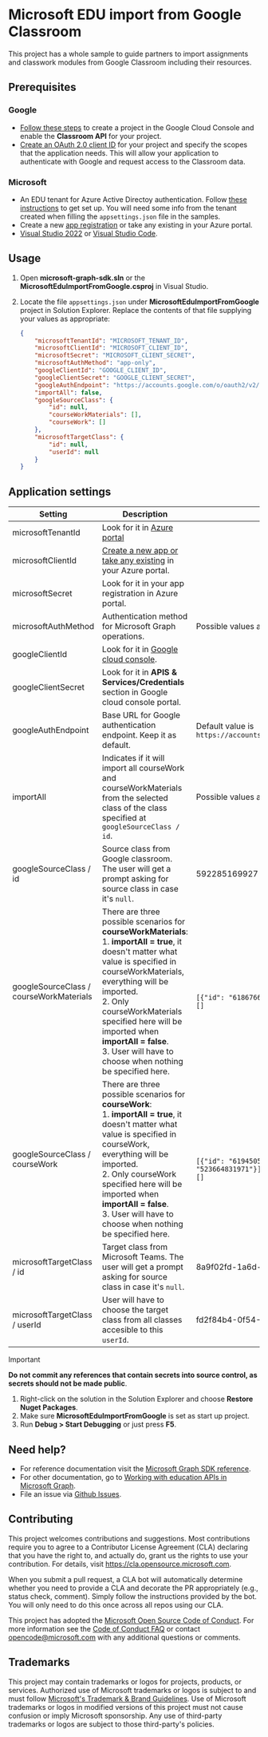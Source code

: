 # Microsoft EDU import from Google Classroom

This project has a whole sample to guide partners to import assignments and classwork modules from Google Classroom including their resources.

## Prerequisites

### Google
* [Follow these steps](https://developers.google.com/classroom/quickstart/go) to create a project in the Google Cloud Console and enable the __Classroom API__ for your project.
* [Create an OAuth 2.0 client ID](https://developers.google.com/classroom/guides/auth) for your project and specify the scopes that the application needs. This will allow your application to authenticate with Google and request access to the Classroom data.

### Microsoft
* An EDU tenant for Azure Active Directoy authentication. Follow [these instructions](https://learn.microsoft.com/graph/msgraph-onboarding-overview) to get set up. You will need some info from the tenant created when filling the `appsettings.json` file in the samples.
* Create a new [app registration](https://learn.microsoft.com/azure/active-directory/develop/quickstart-register-app) or take any existing in your Azure portal.
* [Visual Studio 2022](https://visualstudio.microsoft.com/downloads) or [Visual Studio Code](https://code.visualstudio.com/download).

## Usage

1. Open __microsoft-graph-sdk.sln__ or the __MicrosoftEduImportFromGoogle.csproj__ in Visual Studio.

1. Locate the file `appsettings.json` under __MicrosoftEduImportFromGoogle__ project in Solution Explorer. Replace the contents of that file supplying your values as appropriate:

    ```json
    {
        "microsoftTenantId": "MICROSOFT_TENANT_ID",
        "microsoftClientId": "MICROSOFT_CLIENT_ID",
        "microsoftSecret": "MICROSOFT_CLIENT_SECRET",
        "microsoftAuthMethod": "app-only",
        "googleClientId": "GOOGLE_CLIENT_ID",
        "googleClientSecret": "GOOGLE_CLIENT_SECRET",
        "googleAuthEndpoint": "https://accounts.google.com/o/oauth2/v2/auth",
        "importAll": false,
        "googleSourceClass": {
            "id": null,
            "courseWorkMaterials": [],
            "courseWork": []
        },
        "microsoftTargetClass": {
            "id": null,
            "userId": null
        }
    }
    ```

## Application settings

| Setting | Description | Sample value |
|---------|-------------|--------------|
| microsoftTenantId | Look for it in [Azure portal](https://learn.microsoft.com/azure/active-directory/fundamentals/active-directory-how-to-find-tenant) | |
| microsoftClientId |  [Create a new app or take any existing](https://learn.microsoft.com/azure/active-directory/develop/quickstart-register-app) in your Azure portal. | |
| microsoftSecret | Look for it in your app registration in Azure portal. | |
| microsoftAuthMethod | Authentication method for Microsoft Graph operations. | Possible values are `app-only` and `delegated`. |
| googleClientId | Look for it in [Google cloud console](https://cloud.google.com). | |
| googleClientSecret | Look for it in **APIS & Services/Credentials** section in Google cloud console portal. | |
| googleAuthEndpoint | Base URL for Google authentication endpoint. Keep it as default. | Default value is `https://accounts.google.com/o/oauth2/v2/auth` |
| importAll | Indicates if it will import all courseWork and courseWorkMaterials from the selected class of the class specified at `googleSourceClass / id`. | Possible values are `true` and `false`. |
| googleSourceClass / id | Source class from Google classroom. The user will get a prompt asking for source class in case it's `null`. | 592285169927 |
| googleSourceClass / courseWorkMaterials | There are three possible scenarios for **courseWorkMaterials**: <br> 1. **importAll = true**, it doesn't matter what value is specified in courseWorkMaterials, everything will be imported. <br> 2. Only courseWorkMaterials specified here will be imported when **importAll = false**. <br> 3. User will have to choose when nothing be specified here. | <br><br>```[{"id": "618676647100"}]``` <br> ```[]``` |
| googleSourceClass / courseWork | There are three possible scenarios for **courseWork**: <br> 1. **importAll = true**, it doesn't matter what value is specified in courseWork, everything will be imported. <br> 2. Only courseWork specified here will be imported when **importAll = false**. <br> 3. User will have to choose when nothing be specified here. | <br><br>```[{"id": "619450535000"},{"id": "523664831971"}]``` <br> ```[]``` |
| microsoftTargetClass / id | Target class from Microsoft Teams. The user will get a prompt asking for source class in case it's `null`. | 8a9f02fd-1a6d-4f77-a500-5737e191fcc3 |
| microsoftTargetClass / userId | User will have to choose the target class from all classes accesible to this `userId`. | fd2f84b4-0f54-4d47-a7f8-e4fc259dee58 |

> [!IMPORTANT]
> __Do not commit any references that contain secrets into source control, as secrets should not be made public__.

1. Right-click on the solution in the Solution Explorer and choose __Restore Nuget Packages__.
1. Make sure __MicrosoftEduImportFromGoogle__ is set as start up project.
1. Run __Debug > Start Debugging__ or just press __F5__.

## Need help?

* For reference documentation visit the [Microsoft Graph SDK reference](https://learn.microsoft.com/graph/sdks/sdks-overview).
* For other documentation, go to [Working with education APIs in Microsoft Graph](https://learn.microsoft.com/graph/api/resources/education-overview).
* File an issue via [Github Issues](https://github.com/microsoft/edu-assignments-graph-sdk/issues/new).

## Contributing

This project welcomes contributions and suggestions.  Most contributions require you to agree to a
Contributor License Agreement (CLA) declaring that you have the right to, and actually do, grant us
the rights to use your contribution. For details, visit https://cla.opensource.microsoft.com.

When you submit a pull request, a CLA bot will automatically determine whether you need to provide
a CLA and decorate the PR appropriately (e.g., status check, comment). Simply follow the instructions
provided by the bot. You will only need to do this once across all repos using our CLA.

This project has adopted the [Microsoft Open Source Code of Conduct](https://opensource.microsoft.com/codeofconduct/).
For more information see the [Code of Conduct FAQ](https://opensource.microsoft.com/codeofconduct/faq/) or
contact [opencode@microsoft.com](mailto:opencode@microsoft.com) with any additional questions or comments.

## Trademarks

This project may contain trademarks or logos for projects, products, or services. Authorized use of Microsoft 
trademarks or logos is subject to and must follow 
[Microsoft's Trademark & Brand Guidelines](https://www.microsoft.com/en-us/legal/intellectualproperty/trademarks/usage/general).
Use of Microsoft trademarks or logos in modified versions of this project must not cause confusion or imply Microsoft sponsorship.
Any use of third-party trademarks or logos are subject to those third-party's policies.
